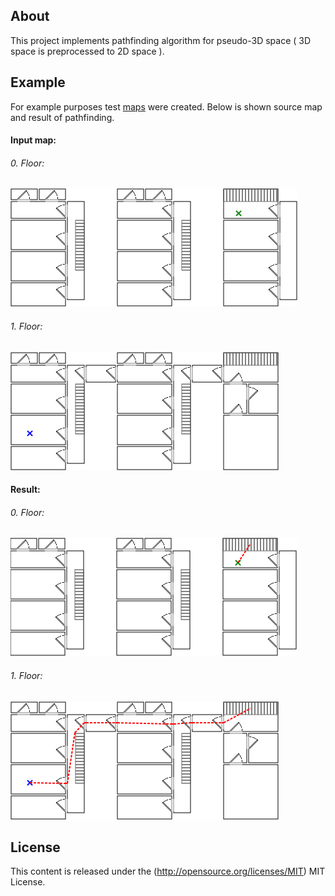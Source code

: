 ## About

This project implements pathfinding algorithm for pseudo-3D space ( 3D space is preprocessed to 2D space ). 

## Example

For example purposes test [maps](https://github.com/janmacek/3D-pathfinding/tree/master/executable/maps/) were created. Below is shown source map and result of pathfinding.

#### Input map:
###### 0. Floor:
![alt tag](https://github.com/janmacek/3D-pathfinding/blob/master/examples/building-d1.png)
###### 1. Floor:
![alt tag](https://github.com/janmacek/3D-pathfinding/blob/master/examples/building-d2.png)
#### Result:
###### 0. Floor:
![alt tag](https://github.com/janmacek/3D-pathfinding/blob/master/examples/building-d1-result.png)
###### 1. Floor:
![alt tag](https://github.com/janmacek/3D-pathfinding/blob/master/examples/building-d2-result.png)

## License

This content is released under the (http://opensource.org/licenses/MIT) MIT License.
